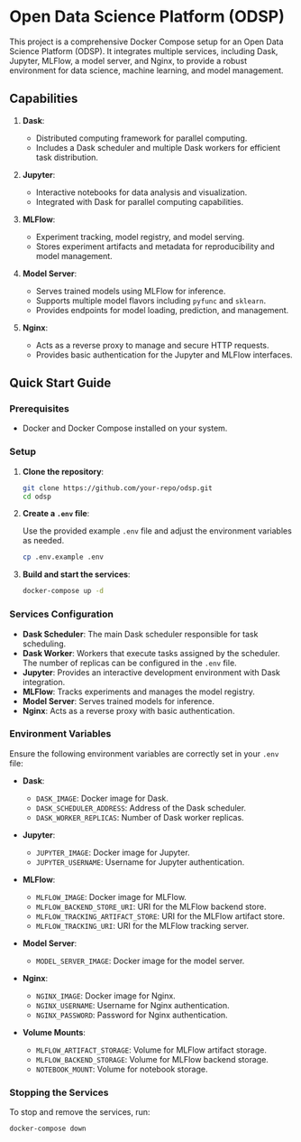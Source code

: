 # Open Data Science Platform (ODSP)

This project is a comprehensive Docker Compose setup for an Open Data Science Platform (ODSP). It integrates multiple services, including Dask, Jupyter, MLFlow, a model server, and Nginx, to provide a robust environment for data science, machine learning, and model management.

## Capabilities

1. **Dask**:
   - Distributed computing framework for parallel computing.
   - Includes a Dask scheduler and multiple Dask workers for efficient task distribution.

2. **Jupyter**:
   - Interactive notebooks for data analysis and visualization.
   - Integrated with Dask for parallel computing capabilities.

3. **MLFlow**:
   - Experiment tracking, model registry, and model serving.
   - Stores experiment artifacts and metadata for reproducibility and model management.

4. **Model Server**:
   - Serves trained models using MLFlow for inference.
   - Supports multiple model flavors including `pyfunc` and `sklearn`.
   - Provides endpoints for model loading, prediction, and management.

5. **Nginx**:
   - Acts as a reverse proxy to manage and secure HTTP requests.
   - Provides basic authentication for the Jupyter and MLFlow interfaces.

## Quick Start Guide

### Prerequisites

- Docker and Docker Compose installed on your system.

### Setup

1. **Clone the repository**:

    ```bash
    git clone https://github.com/your-repo/odsp.git
    cd odsp
    ```

2. **Create a `.env` file**:

    Use the provided example `.env` file and adjust the environment variables as needed.

    ```bash
    cp .env.example .env
    ```

3. **Build and start the services**:

    ```bash
    docker-compose up -d
    ```

### Services Configuration

- **Dask Scheduler**: The main Dask scheduler responsible for task scheduling.
- **Dask Worker**: Workers that execute tasks assigned by the scheduler. The number of replicas can be configured in the `.env` file.
- **Jupyter**: Provides an interactive development environment with Dask integration.
- **MLFlow**: Tracks experiments and manages the model registry.
- **Model Server**: Serves trained models for inference.
- **Nginx**: Acts as a reverse proxy with basic authentication.

### Environment Variables

Ensure the following environment variables are correctly set in your `.env` file:

- **Dask**:
  - `DASK_IMAGE`: Docker image for Dask.
  - `DASK_SCHEDULER_ADDRESS`: Address of the Dask scheduler.
  - `DASK_WORKER_REPLICAS`: Number of Dask worker replicas.

- **Jupyter**:
  - `JUPYTER_IMAGE`: Docker image for Jupyter.
  - `JUPYTER_USERNAME`: Username for Jupyter authentication.

- **MLFlow**:
  - `MLFLOW_IMAGE`: Docker image for MLFlow.
  - `MLFLOW_BACKEND_STORE_URI`: URI for the MLFlow backend store.
  - `MLFLOW_TRACKING_ARTIFACT_STORE`: URI for the MLFlow artifact store.
  - `MLFLOW_TRACKING_URI`: URI for the MLFlow tracking server.

- **Model Server**:
  - `MODEL_SERVER_IMAGE`: Docker image for the model server.

- **Nginx**:
  - `NGINX_IMAGE`: Docker image for Nginx.
  - `NGINX_USERNAME`: Username for Nginx authentication.
  - `NGINX_PASSWORD`: Password for Nginx authentication.

- **Volume Mounts**:
  - `MLFLOW_ARTIFACT_STORAGE`: Volume for MLFlow artifact storage.
  - `MLFLOW_BACKEND_STORAGE`: Volume for MLFlow backend storage.
  - `NOTEBOOK_MOUNT`: Volume for notebook storage.

### Stopping the Services

To stop and remove the services, run:

```bash
docker-compose down